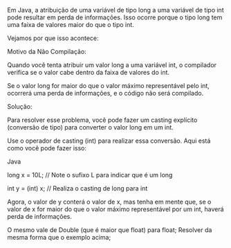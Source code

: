 Em Java, a atribuição de uma variável de tipo long a uma variável de tipo int pode resultar em perda de informações. Isso ocorre porque o tipo long tem uma faixa de valores maior do que o tipo int. 

Vejamos por que isso acontece:

Motivo da Não Compilação:

Quando você tenta atribuir um valor long a uma variável int, o compilador verifica se o valor cabe dentro da faixa de valores do int.

Se o valor long for maior do que o valor máximo representável pelo int, ocorrerá uma perda de informações, e o código não será compilado.

Solução:

Para resolver esse problema, você pode fazer um casting explícito (conversão de tipo) para converter o valor long em um int.

Use o operador de casting (int) para realizar essa conversão.
Aqui está como você pode fazer isso:

Java

long x = 10L; // Note o sufixo L para indicar que é um long

int y = (int) x; // Realiza o casting de long para int

Agora, o valor de y conterá o valor de x, mas tenha em mente que, se o valor de x for maior do que o valor máximo representável por um int, haverá perda de informações.

O mesmo vale de Double (que é maior que float) para float; Resolver da mesma forma que o exemplo acima;